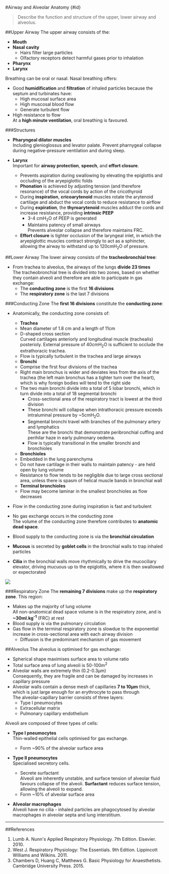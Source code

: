 #Airway and Alveolar Anatomy {#id}
> Describe the function and structure of the upper, lower airway and alveolus.

##Upper Airway
The upper airway consists of the:
* **Mouth**
* **Nasal cavity**  
  * Hairs filter large particles
  * Olfactory receptors detect harmful gases prior to inhalation
* **Pharynx**
* **Larynx**

Breathing can be oral or nasal. Nasal breathing offers:
* Good **humidification** and **filtration** of inhaled particles because the septum and turbinates have:
  * High mucosal surface area
  * High muscosal blood flow
  * Generate turbulent flow
* High resistance to flow  
At a **high minute ventilation**, oral breathing is favoured.

###Structures
* **Pharyngeal dilator muscles**  
Including glenioglossus and levator palate. Prevent pharnygeal collapse during negative-pressure ventilation and during sleep.


* **Larynx**  
    Important for **airway protection**, **speech**, and **effort closure**.
    * Prevents aspiration during swallowing by elevating the epiglottis and occluding of the aryepiglottic folds
    * **Phonation** is achieved by adjusting tension (and therefore resonance) of the vocal cords by action of the cricothyroid
    * During **inspiration**, **cricoarytenoid** muscles rotate the arytenoid cartilage and abduct the vocal cords to reduce resistance to airflow
    * During **expiration**, the **thyroarytenoid** muscles adduct the cords and increase resistance, providing **intrinsic PEEP**
      * 3-4 cmH<sub>2</sub>O of PEEP is generated
      * Maintains patency of small airways  
      Prevents alveolar collapse and therefore maintains FRC.
    * **Effort closure** is tighter occlusion of the laryngeal inlet, in which the aryepiglottic muscles contract strongly to act as a sphincter, allowing the airway to withstand up to 120cmH<sub>2</sub>O of pressure.


##Lower Airway
The lower airway consists of the **tracheobronchial tree**:
* From trachea to alveolus, the airways of the lungs **divide 23 times**  
The tracheobronchial tree is divided into two zones, based on whether they contain alveoli and therefore are able to participate in gas exchange:
  * The **conducting zone** is the first **16 divisions**
  * The **respiratory zone** is the last 7 divisions

###Conducting Zone
The **first 16 divisions** constitute the **conducting zone**:
* Anatomically, the conducting zone consists of:
  *  **Trachea**  
    * Mean diameter of 1.8 cm and a length of 11cm
    * D-shaped cross section  
    Curved cartilages anteriorly and longitudinal muscle (trachealis) posterioly. External pressure of 40cmH<sub>2</sub>O is sufficient to occlude the extrathoracic trachea.
    * Flow is typically turbulent in the trachea and large airways
  *  **Bronchi**
    * Comprise the first four divisions of the trachea
    * Right main bronchus is wider and deviates less from the axis of the trachea (the left main bronchus has a tighter turn over the heart), which is why foreign bodies will tend to the right side
    * The two main bronchi divide into a total of 5 lobar bronchi, which in turn divide into a total of 18 segmental bronchi
      * Cross-sectional area of the respiratory tract is lowest at the third division
      * These bronchi will collapse when intrathoracic pressure exceeds intraluminal pressure by ~5cmH<sub>2</sub>O.
      * Segmental bronchi travel with branches of the pulmonary artery and lymphatics  
      These are the bronchi that demonstrate peribronchial cuffing and perihilar haze in early pulmonary oedema.
      * Flow is typically transitional in the smaller bronchi and bronchioles
  *  **Bronchioles**  
    * Embedded in the lung parenchyma
    * Do not have cartilage in their walls to maintain patency - are held open by lung volume
    * Resistance to flow tends to be negligible due to large cross sectional area, unless there is spasm of helical muscle bands in bronchial wall
  *  **Terminal bronchioles**
    * Flow may become laminar in the smallest bronchioles as flow decreases


* Flow in the conducting zone during inspiration is fast and turbulent
* No gas exchange occurs in the conducting zone  
The volume of the conducting zone therefore contributes to **anatomic dead space**.
* Blood supply to the conducting zone is via the **bronchial circulation** 


* **Mucous** is secreted by **goblet cells** in the bronchial walls to trap inhaled particles
* **Cilia** in the bronchial walls move rhythmically to drive the mucociliary elevator, driving mucuous up to the epiglottis, where it is then swallowed or expectorated


![](http://i.imgur.com/qgajMA5.jpg)


###Respiratory Zone
The **remaining 7 divisions** make up the **respiratory zone**. This region:
* Makes up the majority of lung volume  
All non-anatomical dead space volume is in the respiratory zone, and is **~30ml.kg<sup>-1</sup>** (FRC) at rest
* Blood supply is via the pulmonary circulation
* Gas flow in the terminal respiratory zone is slowdue to the exponential increase in cross-sectional area with each airway division
  * Diffusion is the predominant mechanism of gas movement

##Alveolus
The alveolus is optimised for gas exchange:
* Spherical shape maximises surface area to volume ratio
* Total surface area of lung alveoli is 50-100m<sup>2</sup>
* Alveolar walls are extremely thin (0.2-0.3μm)  
Consequently, they are fragile and can be damaged by increases in capillary pressure
* Alveolar walls contain a dense mesh of capillaries **7 to 10μm** thick, which is just large enough for an erythrocyte to pass through  
The alveolar-capillary barrier consists of three layers:
  * Type I pneumocytes
  * Extracellular matrix
  * Pulmonary capillary endothelium

Alveoli are composed of three types of cells:
* **Type I pneumocytes**  
Thin-walled epithelial cells optimised for gas exchange.
  * Form ~90% of the alveolar surface area


* **Type II pneumocytes**  
Specialised secretory cells.
  * Secrete surfactant  
  Alveoli are inherently unstable, and surface tension of alveolar fluid favours collapse of the alveoli. **Surfactant** reduces surface tension, allowing the alveoli to expand.
  * Form ~10% of alveolar surface area


* **Alveolar macrophages**  
Alveoli have no cilia - inhaled particles are phagocytosed by alveolar macrophages in alveolar septa and lung interstitium.

---
##References
1. Lumb A. Nunn's Applied Respiratory Physiology. 7th Edition. Elsevier. 2010.
2. West J. Respiratory Physiology: The Essentials. 9th Edition. Lippincott Williams and Wilkins. 2011.
3. Chambers D, Huang C, Matthews G. Basic Physiology for Anaesthetists. Cambridge University Press. 2015.

